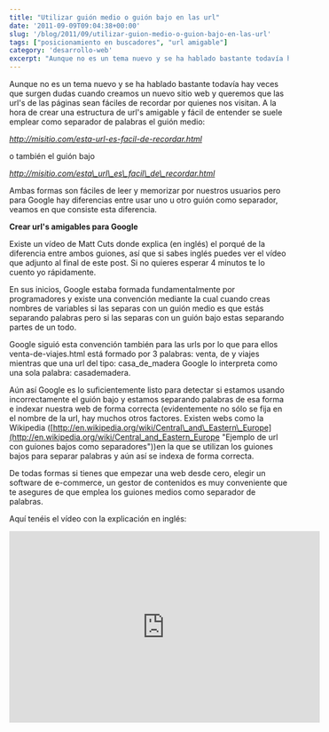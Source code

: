 ```yaml
---
title: "Utilizar guión medio o guión bajo en las url"
date: '2011-09-09T09:04:38+00:00'
slug: '/blog/2011/09/utilizar-guion-medio-o-guion-bajo-en-las-url'
tags: ["posicionamiento en buscadores", "url amigable"]
category: 'desarrollo-web'
excerpt: "Aunque no es un tema nuevo y se ha hablado bastante todavía hay veces que surgen dudas cuando creamos un nuevo sitio web y queremos que las url's de las páginas sean fáciles de recordar por quienes nos..."
---
```

Aunque no es un tema nuevo y se ha hablado bastante todavía hay veces que surgen dudas cuando creamos un nuevo sitio web y queremos que las url's de las páginas sean fáciles de recordar por quienes nos visitan. A la hora de crear una estructura de url's amigable y fácil de entender se suele emplear como separador de palabras el guión medio:

_http://misitio.com/esta-url-es-facil-de-recordar.html_

o también el guión bajo

_http://misitio.com/esta\_url\_es\_facil\_de\_recordar.html_

Ambas formas son fáciles de leer y memorizar por nuestros usuarios pero para Google hay diferencias entre usar uno u otro guión como separador, veamos en que consiste esta diferencia.

**Crear url's amigables para Google**

Existe un vídeo de Matt Cuts donde explica (en inglés) el porqué de la diferencia entre ambos guiones, así que si sabes inglés puedes ver el vídeo que adjunto al final de este post. Si no quieres esperar 4 minutos te lo cuento yo rápidamente.

En sus inicios, Google estaba formada fundamentalmente por programadores y existe una convención mediante la cual cuando creas nombres de variables si las separas con un guión medio es que estás separando palabras pero si las separas con un guión bajo estas separando partes de un todo.

Google siguió esta convención también para las urls por lo que para ellos venta-de-viajes.html está formado por 3 palabras: venta, de y viajes mientras que una url del tipo: casa\_de\_madera Google lo interpreta como una sola palabra: casademadera.

Aún así Google es lo suficientemente listo para detectar si estamos usando incorrectamente el guión bajo y estamos separando palabras de esa forma e indexar nuestra web de forma correcta (evidentemente no sólo se fija en el nombre de la url, hay muchos otros factores. Existen webs como la Wikipedia ([http://en.wikipedia.org/wiki/Central\_and\_Eastern\_Europe](http://en.wikipedia.org/wiki/Central_and_Eastern_Europe "Ejemplo de url con guiones bajos como separadores"))en la que se utilizan los guiones bajos para separar palabras y aún así se indexa de forma correcta.

De todas formas si tienes que empezar una web desde cero, elegir un software de e-commerce, un gestor de contenidos es muy conveniente que te asegures de que emplea los guiones medios como separador de palabras.

Aquí tenéis el vídeo con la explicación en inglés:

<iframe src="http://www.youtube.com/embed/AQcSFsQyct8" frameborder="0" width="560" height="345"></iframe>

